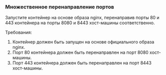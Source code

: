 
### Множественное перенаправление портов

Запустите контейнер на основе образа nginx, перенаправив порты 80 и 443 контейнера на порты 8080 и 8443 хост-машины соответственно.

Требования:
1. Контейнер должен быть запущен на основе официального образа nginx.
2. Порт 80 контейнера должен быть перенаправлен на порт 8080 хост-машины.
3. Порт 443 контейнера должен быть перенаправлен на порт 8443 хост-машины.